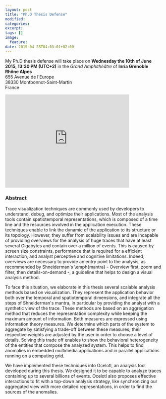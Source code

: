 ```yaml
---
layout: post
title: "Ph.D Thesis Defense"
modified:
categories: 
excerpt:
tags: []
image:
  feature:
date: 2015-04-28T04:03:01+02:00
---
```

My Ph.D thesis defense will take place on **Wednesday the 10th of June 2015, 13:30 PM (UTC+2)** in the *Grand Amphithéâtre* of **Inria Grenoble Rhône Alpes**  
655 Avenue de l'Europe  
38330 Montbonnot-Saint-Martin  
France
  
    
      

<iframe src="https://www.google.com/maps/embed?pb=!1m14!1m8!1m3!1d5621.147739983848!2d5.807397938471249!3d45.2159579125406!3m2!1i1024!2i768!4f13.1!3m3!1m2!1s0x0%3A0x60b3d32a7c64c8f0!2sInria+Grenoble+Rh%C3%B4ne-Alpes!5e0!3m2!1sfr!2sfr!4v1430126613768" width="400" height="300" frameborder="0" style="border:0"></iframe>
  

### Abstract

Trace visualization techniques are commonly used by developers to understand, debug, and optimize their applications.
Most of the analysis tools contain spatiotemporal representations, which is composed of a time line and the resources involved in the application execution. These techniques enable to link the dynamic of the application to its structure or its topology.
However, they suffer from scalability issues and are incapable of providing overviews for the analysis of huge traces that have at least several Gigabytes and contain over a million of events. This is caused by screen size constraints, performance that is required for a efficient interaction, and analyst perceptive and cognitive limitations. Indeed, overviews are necessary to provide an entry point to the analysis, as recommended by Shneiderman's \emph{mantra} - Overview first, zoom and filter, then details-on-demand -, a guideline that helps to design a visual analysis method.
  
To face this situation, we elaborate in this thesis several scalable analysis methods based on visualization. They represent the application behavior both over the temporal and spatiotemporal dimensions, and integrate all the steps of Shneiderman's mantra, in particular by providing the analyst with a synthetic view of the trace.
These methods are based on an aggregation method that reduces the representation complexity while keeping the maximum amount of  information. Both measures are expressed using information theory measures. We determine which parts of the system to aggregate by satisfying a trade-off between these measures; their respective weights are adjusted by the user in order to choose a level of details. Solving this trade off enables to show the behavioral heterogeneity of the entities that compose the analyzed system. This helps to find anomalies in embedded multimedia applications and in parallel applications running on a computing grid.
  
We have implemented these techniques into Ocelotl, an analysis tool developed during this thesis. We designed it to be capable to analyze traces containing up to several billions of events. Ocelotl also proposes effective interactions to fit with a top-down analysis strategy, like synchronizing our aggregated view with more detailed representations, in order to find the sources of the anomalies.
